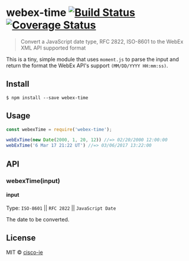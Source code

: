 # webex-time [![Build Status](https://travis-ci.org/cisco-ie/webex-time.svg?branch=master)](https://travis-ci.org/cisco-ie/webex-time) [![Coverage Status](https://coveralls.io/repos/github/cisco-ie/webex-time/badge.svg?branch=master)](https://coveralls.io/github/cisco-ie/webex-time?branch=master)

> Convert a JavaScript date type, RFC 2822, ISO-8601 to the WebEx XML API supported format

This is a tiny, simple module that uses `moment.js` to parse the input and return the format the WebEx API's support `(MM/DD/YYYY HH:mm:ss)`.

## Install

```
$ npm install --save webex-time
```

## Usage
```js
const webexTime = require('webex-time');

webExTime(new Date(2000, 1, 20, 12)) //=> 02/20/2000 12:00:00
webExTime('6 Mar 17 21:22 UT') //=> 03/06/2017 13:22:00
```

## API

### webexTime(input)

#### input

Type: `ISO-8601` || `RFC 2822` || `JavaScript Date`

The date to be converted.

## License

MIT © [cisco-ie](https://github.com/cisco-ie/webex-time)
